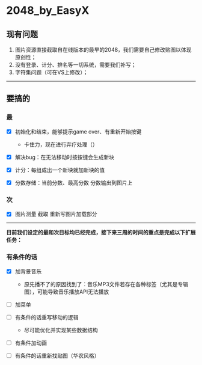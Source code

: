 # 2048_by_EasyX

## 现有问题

1. 图片资源直接截取自在线版本的最早的2048，我们需要自己修改贴图以体现原创性；
2. 没有登录、计分、排名等一切系统，需要我们补写；
3. 字符集问题（可在VS上修改）；

---

## 要搞的

### 最

- [x] 初始化和结束，能够提示game over、有重新开始按键

    -   卡住力，现在进行弃疗处理（）

- [x] 解决bug：在无法移动时按按键会生成新块

- [x] 计分：每组成出一个新块就加新块的值 

- [x]   分数存储：当前分数、最高分数 分数输出到图片上

### 次

- [x] 图片测量 截取 重新写图片加载部分 

---

**目前我们设定的最和次目标均已经完成，接下来三周的时间的重点是完成以下扩展任务：**

### 有条件的话

- [x] 加背景音乐
    -   原先播不了的原因找到了：音乐MP3文件若存在各种标签（尤其是专辑图），可能导致音乐播放API无法播放
- [ ] 加菜单
- [ ] 有条件的话重写移动的逻辑
    -   尽可能优化并实现某些数据结构
- [ ] 有条件加动画
- [ ] 有条件的话重新找贴图（华农风格）


